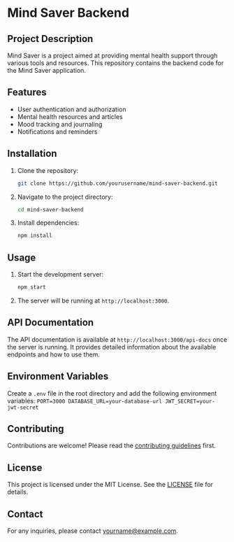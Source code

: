 # Mind Saver Backend

## Project Description
Mind Saver is a project aimed at providing mental health support through various tools and resources. This repository contains the backend code for the Mind Saver application.

## Features
- User authentication and authorization
- Mental health resources and articles
- Mood tracking and journaling
- Notifications and reminders

## Installation
1. Clone the repository:
    ```bash
    git clone https://github.com/yourusername/mind-saver-backend.git
    ```
2. Navigate to the project directory:
    ```bash
    cd mind-saver-backend
    ```
3. Install dependencies:
    ```bash
    npm install
    ```

## Usage
1. Start the development server:
    ```bash
    npm start
    ```
2. The server will be running at `http://localhost:3000`.

## API Documentation
The API documentation is available at `http://localhost:3000/api-docs` once the server is running. It provides detailed information about the available endpoints and how to use them.

## Environment Variables
Create a `.env` file in the root directory and add the following environment variables:
    ```
    PORT=3000
    DATABASE_URL=your-database-url
    JWT_SECRET=your-jwt-secret
    ```

## Contributing
Contributions are welcome! Please read the [contributing guidelines](CONTRIBUTING.md) first.

## License
This project is licensed under the MIT License. See the [LICENSE](LICENSE) file for details.

## Contact
For any inquiries, please contact [yourname@example.com](mailto:yourname@example.com).